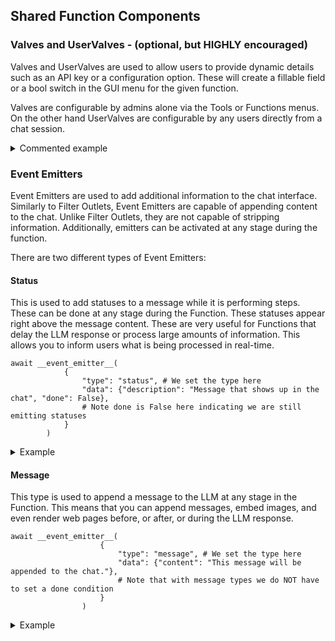 ## Shared Function Components

### Valves and UserValves - (optional, but HIGHLY encouraged)

Valves and UserValves are used to allow users to provide dynamic details such as an API key or a configuration option. These will create a fillable field or a bool switch in the GUI menu for the given function.

Valves are configurable by admins alone via the Tools or Functions menus. On the other hand UserValves are configurable by any users directly from a chat session.

<details>
<summary>Commented example</summary>

```
from pydantic import BaseModel, Field

# Define and Valves
class Filter:
    # Notice the current indentation: Valves and UserValves must be declared as
    # attributes of a Tools, Filter or Pipe class. Here we take the
    # example of a Filter.
    class Valves(BaseModel):
        # Valves and UserValves inherit from pydantic's BaseModel. This
        # enables complex use cases like model validators etc.
        test_valve: int = Field(  # Notice the type hint: it is used to
            # choose the kind of UI element to show the user (buttons,
            # texts, etc).
            default=4,
            description="A valve controlling a numberical value"
            # required=False,  # you can enforce fields using True
        )
        priority: int = Field(
            default=0,
            description="Priority level for the filter operations. Lower values are passed through first"
        )
        # The priority field is optional but if present will be used to
        # order the Filters.
        pass
        # Note that this 'pass' helps for parsing and is recommended.

    # UserValves are defined the same way.
    class UserValves(BaseModel):
        test_user_valve: bool = Field(
            default=False, description="A user valve controlling a True/False (on/off) switch"
        )
        pass

    def __init__(self):
        self.valves = self.Valves()
        # Because they are set by the admin, they are accessible directly
        # upon code execution.
        pass

    # The inlet method is only used for Filter but the __user__ handling is the same
    def inlet(body: dict, __user__: dict):
        # Because UserValves are defined per user they are only available
        # on use.
        # Note that although __user__ is a dict, __user__["valves"] is a
        # UserValves object. Hence you can access values like that:
        test_user_valve = __user__["valves"].test_user_valve
        # Or:
        test_user_valve = dict(__user__["valves"])["test_user_valve"]
        # But this will return the default value instead of the actual value:
        # test_user_valve = __user__["valves"]["test_user_valve"]  # Do not do that!
```
</details>

### Event Emitters
Event Emitters are used to add additional information to the chat interface. Similarly to Filter Outlets, Event Emitters are capable of appending content to the chat. Unlike Filter Outlets, they are not capable of stripping information. Additionally, emitters can be activated at any stage during the function.

There are two different types of Event Emitters:

#### Status
This is used to add statuses to a message while it is performing steps. These can be done at any stage during the Function. These statuses appear right above the message content. These are very useful for Functions that delay the LLM response or process large amounts of information. This allows you to inform users what is being processed in real-time.

```
await __event_emitter__(
            {
                "type": "status", # We set the type here
                "data": {"description": "Message that shows up in the chat", "done": False}, 
                # Note done is False here indicating we are still emitting statuses
            }
        )
```

<details>
<summary>Example</summary>

```
async def test_function(
        self, prompt: str, __user__: dict, __event_emitter__=None
    ) -> str:
        """
        This is a demo

        :param test: this is a test parameter
        """

        await __event_emitter__(
            {
                "type": "status", # We set the type here
                "data": {"description": "Message that shows up in the chat", "done": False}, 
                # Note done is False here indicating we are still emitting statuses
            }
        )

        # Do some other logic here
        await __event_emitter__(
            {
                "type": "status",
                "data": {"description": "Completed a task message", "done": True},
                # Note done is True here indicating we are done emitting statuses
            }
        )

        except Exception as e:
            await __event_emitter__(
                {
                    "type": "status",
                    "data": {"description": f"An error occured: {e}", "done": True},
                }
            )

            return f"Tell the user: {e}"
```
</details>

#### Message
This type is used to append a message to the LLM at any stage in the Function. This means that you can append messages, embed images, and even render web pages before, or after, or during the LLM response.

```
await __event_emitter__(
                    {
                        "type": "message", # We set the type here
                        "data": {"content": "This message will be appended to the chat."},
                        # Note that with message types we do NOT have to set a done condition
                    }
                )
```

<details>
<summary>Example</summary>

```
async def test_function(
        self, prompt: str, __user__: dict, __event_emitter__=None
    ) -> str:
        """
        This is a demo

        :param test: this is a test parameter
        """

        await __event_emitter__(
                    {
                        "type": "message", # We set the type here
                        "data": {"content": "This message will be appended to the chat."},
                        # Note that with message types we do NOT have to set a done condition
                    }
                )

        except Exception as e:
            await __event_emitter__(
                {
                    "type": "status",
                    "data": {"description": f"An error occured: {e}", "done": True},
                }
            )

            return f"Tell the user: {e}"
```
</details>
